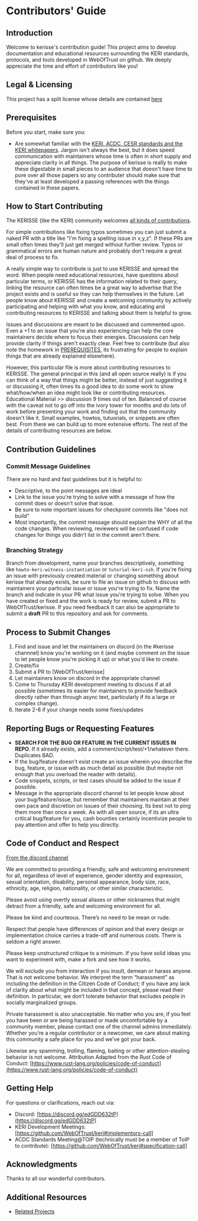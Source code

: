 # Contributors' Guide

## Introduction

Welcome to kerisse's contribution guide! This project aims to develop documentation and educational resources surrounding the KERI standards, protocols, and tools developed in WebOfTrust on github. We deeply appreciate the time and effort of contributors like you!

## Legal & Licensing
This project has a split license whose details are contained [here](https://github.com/WebOfTrust/ietf-keri/blob/main/LICENSE.md)

## Prerequisites
Before you start, make sure you:

- Are somewhat familiar with the [KERI, ACDC, CESR standards and the KERI whitepapers](https://github.com/WebOfTrust/keri).  Jargon isn't always the best, but it does speed communication with maintainers whose time is often in short supply and appreciate clarity in all things.  The purpose of kerisse is really to make these digestable in small pieces to an audience that doesn't have time to pore over all those papers so any contributer should make sure that they've at least developed a passing references with the things contained in these papers.
  
## How to Start Contributing
The KERISSE (like the KERI) community welcomes [all kinds of contributions](https://opensource.guide/how-to-contribute/).

For simple contributions like fixing typos sometimes you can just submit a naked PR with a title like "I'm fixing a spelling issue in x,y,z".  If these PRs are small often times they'll just get merged without further review.  Typos or grammatical errors are human nature and probably don't require a great deal of process to fix.

A really simple way to contribute is just to use KERISSE and spread the word.  When people need educational resources, have questions about particular terms, or KERISSE has the information related to their query, linking the resource can often times be a great way to advertise that the project exists and is useful so they can help themselves in the future.  Let people know about KERISSE and create a welcoming community by actively participating and helping with what you know, and educating and contributing resources to KERISSE and talking about them is helpful to grow.

Issues and discussions are meant to be discussed and commented upon.  Even a +1 to an issue that you're also experiencing can help the core maintainers decide where to focus their energies.  Discussions can help provide clarity if things aren't exactly clear.  Feel free to contribute (but also note the homework in [PREREQUISITES](#prerequisites), its frustrating for people to explain things that are already explained elsewhere).

However, this particular file is more about contributing resources to KERISSE.  The general principal in this (and all open source really) is if you can think of a way that things might be better, instead of just suggesting it or discussing it, often times its a good idea to do some work to show what/how/when an idea might look like or contributing resources.  Educational Material >> discussion 9 times out of ten.  Balanced of course with the caveat not to go off into the ivory tower for months and do lots of work before presenting your work and finding out that the community doesn't like it.  Small examples, howtos, tutuorials, or snippets are often best.  From there we can build up to more extensive efforts.  The rest of the details of contributing resources are below.

## Contribution Guidelines

### Commit Message Guidelines
There are no hard and fast guidelines but it is helpful to:
- Descriptive, to the point messages are ideal
- Link to the issue you're trying to solve with a message of how the commit does or doesn't solve that issue.
- Be sure to note important issues for checkpoint commits like "does not build"
- Most importantly, the commit message should explain the WHY of all the code changes.  When reviewing, reviewers will be confused if code changes for things you didn't list in the commit aren't there.

### Branching Strategy
Branch from development, name your branches descriptively, something like `howto-keri-witness-instantiation` or `tutorial-keri-ssh`.  If you're fixing an issue with previously created material or changing something about kerisse that already exists, be sure to file an issue on github to discuss with maintainers your particular issue or issue you're trying to fix.  Name the branch and indicate in your PR what issue you're trying to solve.  When you have created or fixed and the work is ready for review, submit a PR to WebOfTrust/kerisse.  If you need feedback it can also be appropriate to submit a **draft** PR to this repository and ask for comments.

## Process to Submit Changes
1. Find and issue and let the maintainers on discord (in the #kerisse channnel) know you're working on it (and maybe comment on the issue to let people know you're picking it up) or what you'd like to create.
2. Create/fix
3. Submit a PR to [WebOfTrust/kerisse]
4. Let maintainers know on discord in the appropriate channel
5. Come to Thursday KERI development meeting to discuss if at all possible (sometimes its easier for maintainers to provide feedback directly rather than through async text, particularly if its a large or complex change).
6. Iterate 2-6 if your change needs some fixes/updates

## Reporting Bugs or Requesting Features
- **SEARCH FOR THE BUG OR FEATURE IN THE CURRENT ISSUES IN REPO**.  If it already exists, add a comment/script/test/+1/whatever there.  Duplicates BAD.
- If the bug/feature doesn't exist create an issue wherein you describe the bug, feature, or issue with as much detail as possible (but maybe not enough that you overload the reader with details).
- Code snippets, scripts, or test cases should be added to the issue if possible.
- Message in the appropriate discord channel to let people know about your bug/feature/issue, but remember that maintainers maintain at their own pace and discretion on issues of their choosing.  Its best not to ping them more than once a week.  As with all open source, if its an ultra critical bug/feature for you, cash bounties certainly incentivize people to pay attention and offer to help you directly.

## Code of Conduct and Respect
[From the discord channel](https://discord.com/channels/1148629222647148624/1148686277269532703/1148686279945498624)

We are committed to providing a friendly, safe and welcoming environment for all, regardless of level of experience, gender identity and expression, sexual orientation, disability, personal appearance, body size, race, ethnicity, age, religion, nationality, or other similar characteristic.

Please avoid using overtly sexual aliases or other nicknames that might detract from a friendly, safe and welcoming environment for all.

Please be kind and courteous. There’s no need to be mean or rude.

Respect that people have differences of opinion and that every design or implementation choice carries a trade-off and numerous costs. There is seldom a right answer.

Please keep unstructured critique to a minimum. If you have solid ideas you want to experiment with, make a fork and see how it works.

We will exclude you from interaction if you insult, demean or harass anyone. That is not welcome behavior. We interpret the term “harassment” as including the definition in the Citizen Code of Conduct; if you have any lack of clarity about what might be included in that concept, please read their definition. In particular, we don’t tolerate behavior that excludes people in socially marginalized groups.

Private harassment is also unacceptable. No matter who you are, if you feel you have been or are being harassed or made uncomfortable by a community member, please contact one of the channel admins immediately. Whether you’re a regular contributor or a newcomer, we care about making this community a safe place for you and we’ve got your back.

Likewise any spamming, trolling, flaming, baiting or other attention-stealing behavior is not welcome.
Attribution
Adapted from the Rust Code of Conduct: [https://www.rust-lang.org/policies/code-of-conduct](https://www.rust-lang.org/policies/code-of-conduct)

## Getting Help

For questions or clarifications, reach out via:
- Discord: [https://discord.gg/edGDD632tP](https://discord.gg/edGDD632tP)
- KERI Development Meetings: [https://github.com/WebOfTrust/keri#implementors-call]
- ACDC Standards Meeting@TOIP (technically must be a member of ToIP to contribute): [https://github.com/WebOfTrust/keri#specification-call]

## Acknowledgments
Thanks to all our wonderful contributors. 

## Additional Resources
- [Related Projects](https://github.com/WebOfTrust)
